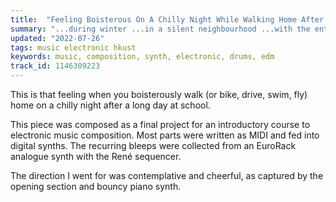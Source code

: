 ```yaml
---
title:  "Feeling Boisterous On A Chilly Night While Walking Home After A Long Day At School"
summary: "...during winter ...in a silent neighbourhood ...with the entire road to yourself."
updated: "2022-07-26"
tags: music electronic hkust
keywords: music, composition, synth, electronic, drums, edm
track_id: 1146309223
---
```


This is that feeling when you boisterously walk (or bike, drive, swim, fly) home on a chilly night after a long day at school.

This piece was composed as a final project for an introductory course to electronic music composition. Most parts were written as MIDI and fed into digital synths. The recurring bleeps were collected from an EuroRack analogue synth with the René sequencer.

The direction I went for was contemplative and cheerful, as captured by the opening section and bouncy piano synth.
